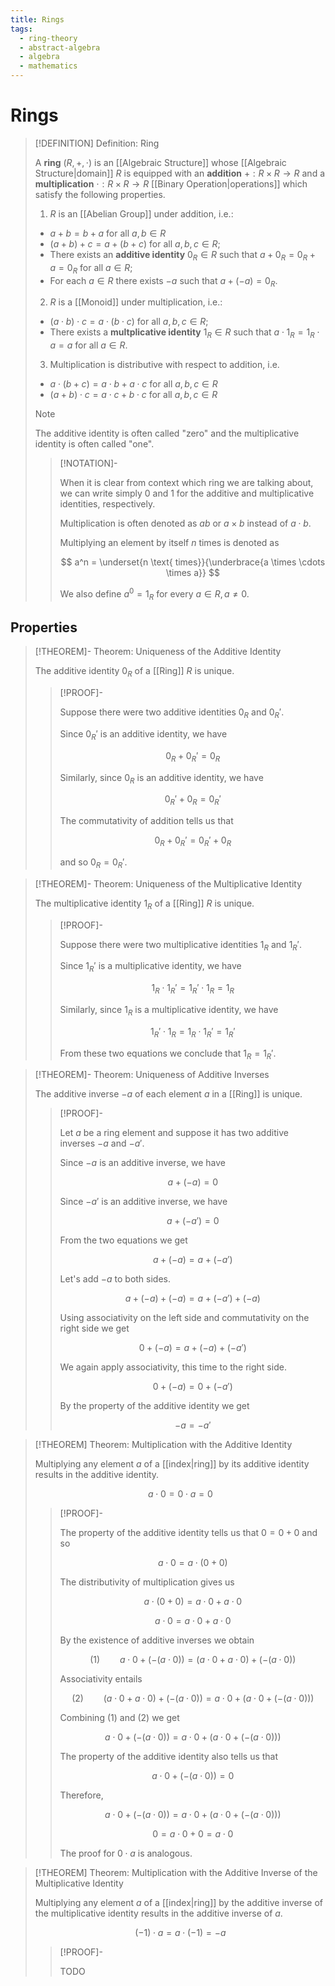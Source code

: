 ```yaml
---
title: Rings
tags:
  - ring-theory
  - abstract-algebra
  - algebra
  - mathematics
---
```


# Rings

>[!DEFINITION] Definition: Ring
>
>A **ring** $(R, +, \cdot)$ is an [[Algebraic Structure]] whose [[Algebraic Structure|domain]] $R$ is equipped with an **addition** $+: R\times R \to R$ and a **multiplication** $\cdot: R\times R \to R$ [[Binary Operation|operations]] which satisfy the following properties.
>
>1. $R$ is an [[Abelian Group]] under addition, i.e.:
>	- $a + b = b + a$ for all $a,b \in R$
>	- $(a + b) + c = a + (b + c)$ for all $a,b,c \in R$;
>	- There exists an **additive identity** $0_R \in R$ such that $a + 0_R = 0_R + a = 0_R$ for all $a \in R$;
>	- For each $a \in R$ there exists $-a$ such that $a + (-a) = 0_R$.
>
>2. $R$ is a [[Monoid]] under multiplication, i.e.:
>	- $(a\cdot b) \cdot c = a \cdot (b \cdot c)$ for all $a,b,c \in R$;
>	- There exists a **multplicative identity** $1_R \in R$ such that $a\cdot 1_R = 1_R \cdot a = a$ for all $a \in R$.
>3. Multiplication is distributive with respect to addition, i.e.
>	- $a \cdot (b + c) = a \cdot b + a \cdot c$ for all $a,b,c \in R$
>	- $(a+b) \cdot c = a\cdot c + b \cdot c$ for all $a,b,c \in R$
>
>>[!NOTE]
>>
>>The additive identity is often called "zero" and the multiplicative identity is often called "one".
>
>>[!NOTATION]-
>>
>>When it is clear from context which ring we are talking about, we can write simply $0$ and $1$ for the additive and multiplicative identities, respectively.
>>
>>Multiplication is often denoted as $ab$ or $a\times b$ instead of $a\cdot b$.
>>
>>Multiplying an element by itself $n$ times is denoted as
>>
>>$$
>>a^n = \underset{n \text{ times}}{\underbrace{a \times \cdots \times a}}
>>$$
>>
>>We also define $a^0 = 1_R$ for every $a \in R, a \ne 0$.
>>
>


## Properties

>[!THEOREM]- Theorem: Uniqueness of the Additive Identity
>
>The additive identity $0_R$ of a [[Ring]] $R$ is unique.
>
>>[!PROOF]-
>>
>>Suppose there were two additive identities $0_R$ and $0_R'$.
>>
>>Since $0_R'$ is an additive identity, we have
>>
>>$$
>>0_R + 0_R' = 0_R
>>$$
>>
>>Similarly, since $0_R$ is an additive identity, we have
>>
>>$$
>>0_R' + 0_R = 0_R'
>>$$
>>
>>The commutativity of addition tells us that
>>
>>$$
>>0_R + 0_R' = 0_R' + 0_R
>>$$
>>
>>and so $0_R = 0_R'$.
>>
>

>[!THEOREM]- Theorem: Uniqueness of the Multiplicative Identity
>
>The multiplicative identity $1_R$ of a [[Ring]] $R$ is unique.
>
>>[!PROOF]-
>>
>>Suppose there were two multiplicative identities $1_R$ and $1_R'$.
>>
>>Since $1_R'$ is a multiplicative identity, we have
>>
>>$$
>>1_R \cdot 1_R' = 1_R' \cdot 1_R = 1_R
>>$$
>>
>>Similarly, since $1_R$ is a multiplicative identity, we have
>>
>>$$
>>1_R' \cdot 1_R = 1_R \cdot 1_R' = 1_R'
>>$$
>>
>>From these two equations we conclude that $1_R = 1_R'$.
>>

>[!THEOREM]- Theorem: Uniqueness of Additive Inverses
>
>The additive inverse $-a$ of each element $a$ in a [[Ring]] is unique.
>
>>[!PROOF]-
>>
>>Let $a$ be a ring element and suppose it has two additive inverses $-a$ and $-a'$.
>>
>>Since $-a$ is an additive inverse, we have
>>
>>$$
>>a + (-a) = 0
>>$$
>>
>>Since $-a'$ is an additive inverse, we have
>>
>>$$
>>a + (-a') = 0
>>$$
>>
>>From the two equations we get
>>
>>$$
>>a + (-a) = a + (-a')
>>$$
>>
>>Let's add $-a$ to both sides.
>>
>>$$
>>a + (-a) + (-a) = a + (-a') + (-a)
>>$$
>>
>>Using associativity on the left side and commutativity on the right side we get
>>
>>$$
>>0 + (-a) = a + (-a) + (-a')
>>$$
>>
>>We again apply associativity, this time to the right side.
>>
>>$$
>>0 + (-a) = 0 + (-a')
>>$$
>>
>>By the property of the additive identity we get
>>
>>$$
>>-a = -a'
>>$$
>>
>

>[!THEOREM] Theorem: Multiplication with the Additive Identity
>
>Multiplying any element $a$ of a [[index|ring]] by its additive identity results in the additive identity.
>
>$$
>a \cdot 0 = 0 \cdot a = 0
>$$
>
>>[!PROOF]-
>>
>>The property of the additive identity tells us that $0 = 0 + 0$ and so
>>
>>$$
>>a \cdot 0 = a \cdot (0 + 0)
>>$$
>>
>>The distributivity of multiplication gives us
>>
>>$$
>>a \cdot (0 + 0) = a \cdot 0 + a \cdot 0
>>$$
>>
>>$$
>>a \cdot 0 = a \cdot 0 + a \cdot 0
>>$$
>>
>>By the existence of additive inverses we obtain
>>
>>$$
>>(1) \qquad a \cdot 0 + (- (a \cdot 0)) = (a \cdot 0 + a \cdot 0) + (- (a \cdot 0))
>>$$
>>
>>Associativity entails
>>
>>$$
>>(2) \qquad (a \cdot 0 + a \cdot 0) + (- (a \cdot 0)) = a \cdot 0 + (a \cdot 0 + (- (a \cdot 0)))
>>$$
>>
>>Combining $(1)$ and $(2)$ we get
>>
>>$$
>>a \cdot 0 + (- (a \cdot 0)) = a \cdot 0 + (a \cdot 0 + (- (a \cdot 0)))
>>$$
>>
>>The property of the additive identity also tells us that
>>
>>$$
>>a \cdot 0 + (- (a \cdot 0)) = 0
>>$$
>>
>>Therefore,
>>
>>$$
>>a \cdot 0 + (- (a \cdot 0)) = a \cdot 0 + (a \cdot 0 + (- (a \cdot 0)))
>>$$
>>
>>$$
>>0 = a \cdot 0 + 0 = a \cdot 0
>>$$
>>
>>The proof for $0 \cdot a$ is analogous.
>>
>

>[!THEOREM] Theorem: Multiplication with the Additive Inverse of the Multiplicative Identity
>
>Multiplying any element $a$ of a [[index|ring]] by the additive inverse of the multiplicative identity results in the additive inverse of $a$.
>
>$$
>(-1)\cdot a = a \cdot (-1) = -a
>$$
>
>>[!PROOF]-
>>
>>TODO
>>
>